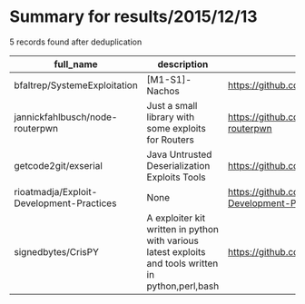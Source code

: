 
# Summary for results/2015/12/13
    
5 records found after deduplication

| full_name | description | html_url | matched_list | matched_count | pushed_at | size | stargazers_count | language | forks_count | vul_ids |
|------------------------------------------|------------------------------------------------------------------------------------------------------|-------------------------------------------------------------|----------------|-----------------|---------------------------|--------|--------------------|------------|---------------|-----------|
| bfaltrep/SystemeExploitation | [M1-S1]-Nachos | https://github.com/bfaltrep/SystemeExploitation | ['exploit'] | 1 | 2015-12-13 16:00:07+00:00 | 576 | 1 | C++ | 0 | [] |
| jannickfahlbusch/node-routerpwn | Just a small library with some exploits for Routers | https://github.com/jannickfahlbusch/node-routerpwn | ['exploit'] | 1 | 2015-12-13 20:26:03+00:00 | 693 | 4 | JavaScript | 2 | [] |
| getcode2git/exserial | Java Untrusted Deserialization Exploits Tools | https://github.com/getcode2git/exserial | ['exploit'] | 1 | 2015-12-13 04:52:02+00:00 | 3799 | 68 | Python | 109 | [] |
| rioatmadja/Exploit-Development-Practices | None | https://github.com/rioatmadja/Exploit-Development-Practices | ['exploit'] | 1 | 2015-12-13 21:50:37+00:00 | 44691 | 1 | Python | 2 | [] |
| signedbytes/CrisPY | A exploiter kit written in python with various latest exploits and tools written in python,perl,bash | https://github.com/signedbytes/CrisPY | ['exploit'] | 1 | 2015-12-13 15:43:40+00:00 | 1 | 0 | Python | 0 | [] |
